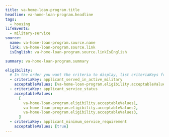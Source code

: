 ```yaml
---
title: va-home-loan-program.title
headline: va-home-loan-program.headline
tags:
  - housing
lifeEvents:
  - military-service
source:
  name: va-home-loan-program.source.name
  link: va-home-loan-program.source.link
  isEnglish: va-home-loan-program.source.linkIsEnglish

summary: va-home-loan-program.summary

eligibility:
  # In the order you want the criteria to display, list criteriaKeys from the csv here, each followed by a comma-separated list of which values indicate eligibility for that criteria. Wrap individual values in quotes if they have inner commas.
  - criteriaKey: applicant_served_in_active_military
    acceptableValues: [va-home-loan-program.eligibility.acceptableValues]
  - criteriaKey: applicant_service_status
    acceptableValues:
      [
        va-home-loan-program.eligibility.acceptableValues1,
        va-home-loan-program.eligibility.acceptableValues2,
        va-home-loan-program.eligibility.acceptableValues3,
      ]
  - criteriaKey: applicant_minimum_service_requirement
    acceptableValues: [true]
---
```

